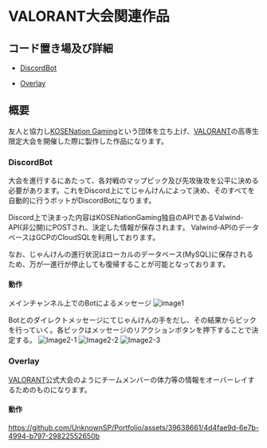 # VALORANT大会関連作品

## コード置き場及び詳細

- [DiscordBot](https://github.com/KOSENation/discord-bot)

- [Overlay](https://github.com/UnknownSP/ValWind-Overlay)

## 概要

友人と協力し[KOSENation Gaming](https://kosenation.com/)という団体を立ち上げ、[VALORANT](https://playvalorant.com/ja-jp/)の高専生限定大会を開催した際に製作した作品になります。

### DiscordBot

大会を進行するにあたって、各対戦のマップピック及び先攻後攻を公平に決める必要があります。これをDiscord上にてじゃんけんによって決め、そのすべてを自動的に行うボットがDiscordBotになります。

Discord上で決まった内容はKOSENationGaming独自のAPIであるValwind-API(非公開)にPOSTされ、決定した情報が保存されます。 Valwind-APIのデータベースはGCPのCloudSQLを利用しております。

なお、じゃんけんの進行状況はローカルのデータベース(MySQL)に保存されるため、万が一進行が停止しても復帰することが可能となっております。

#### 動作

メインチャンネル上でのBotによるメッセージ
![image1](https://github.com/UnknownSP/Portfolio/assets/39638661/92be2fb2-8c63-4286-ba7d-ada92b50ddd6)

Botとのダイレクトメッセージにてじゃんけんの手をだし、その結果からピックを行っていく。各ピックはメッセージのリアクションボタンを押下することで決定する。
![Image2-1](https://github.com/UnknownSP/Portfolio/assets/39638661/dca27c31-d770-4304-8fe5-f61a1ba87560)
![Image2-2](https://github.com/UnknownSP/Portfolio/assets/39638661/605c387a-e178-43dd-a01b-df65c6761dd2)
![Image2-3](https://github.com/UnknownSP/Portfolio/assets/39638661/3ba6086d-df99-4396-99d3-920ed73e0ccb)

### Overlay

[VALORANT](https://playvalorant.com/ja-jp/)公式大会のようにチームメンバーの体力等の情報をオーバーレイするためのものになります。

#### 動作

https://github.com/UnknownSP/Portfolio/assets/39638661/4d4fae9d-6e7b-4994-b797-29822552650b



